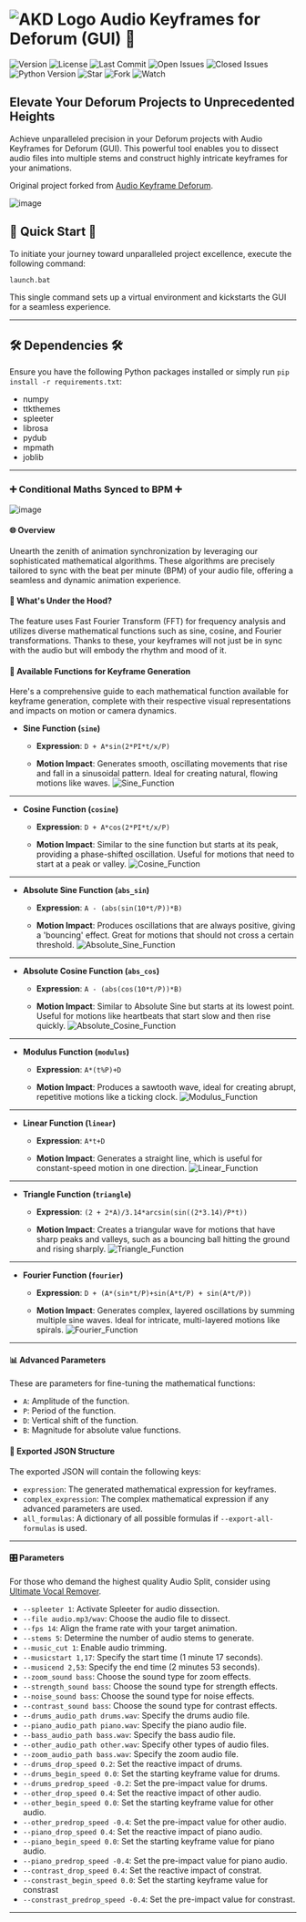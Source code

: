 # ![AKD Logo](https://github.com/FeelTheFonk/AudioKeyframeDeforum_GUI/assets/134219563/8752374b-6e74-46cf-b625-fbd58216f525) Audio Keyframes for Deforum (GUI) 🎵
![Version](https://img.shields.io/badge/version-1.0.3-blue.svg)
![License](https://img.shields.io/badge/license-MIT-green.svg)
![Last Commit](https://img.shields.io/github/last-commit/FeelTheFonk/AudioKeyframeDeforum_GUI.svg)
![Open Issues](https://img.shields.io/github/issues-raw/FeelTheFonk/AudioKeyframeDeforum_GUI.svg)
![Closed Issues](https://img.shields.io/github/issues-closed-raw/FeelTheFonk/AudioKeyframeDeforum_GUI.svg)
![Python Version](https://img.shields.io/badge/Python-3.10-blue.svg)
![Star](https://img.shields.io/github/stars/FeelTheFonk/AudioKeyframeDeforum_GUI.svg?style=social)
![Fork](https://img.shields.io/github/forks/FeelTheFonk/AudioKeyframeDeforum_GUI.svg?style=social)
![Watch](https://img.shields.io/github/watchers/FeelTheFonk/AudioKeyframeDeforum_GUI.svg?style=social)

## Elevate Your Deforum Projects to Unprecedented Heights

Achieve unparalleled precision in your Deforum projects with Audio Keyframes for Deforum (GUI). This powerful tool enables you to dissect audio files into multiple stems and construct highly intricate keyframes for your animations.

Original project forked from [Audio Keyframe Deforum](https://github.com/nicolai256/audio_keyframe_deforum_DD_0.5).

![image](https://github.com/FeelTheFonk/AudioKeyframeDeforum_GUI/assets/134219563/d073730c-5761-4ba1-8484-85239ec62b5c)


## 🚀 Quick Start 🚀

To initiate your journey toward unparalleled project excellence, execute the following command:

```bash
launch.bat
```

This single command sets up a virtual environment and kickstarts the GUI for a seamless experience.

---

## 🛠 Dependencies 🛠

Ensure you have the following Python packages installed or simply run `pip install -r requirements.txt`:

- numpy
- ttkthemes
- spleeter
- librosa
- pydub
- mpmath
- joblib

---

### ➕ Conditional Maths Synced to BPM ➕

![image](https://github.com/FeelTheFonk/AudioKeyframeDeforum_GUI/assets/134219563/01e4a289-2f01-4c66-8617-fc22d3532aec)

#### 🌐 Overview

Unearth the zenith of animation synchronization by leveraging our sophisticated mathematical algorithms. These algorithms are precisely tailored to sync with the beat per minute (BPM) of your audio file, offering a seamless and dynamic animation experience.

#### 🧠 What's Under the Hood?

The feature uses Fast Fourier Transform (FFT) for frequency analysis and utilizes diverse mathematical functions such as sine, cosine, and Fourier transformations. Thanks to these, your keyframes will not just be in sync with the audio but will embody the rhythm and mood of it.

#### 📐 **Available Functions for Keyframe Generation**

Here's a comprehensive guide to each mathematical function available for keyframe generation, complete with their respective visual representations and impacts on motion or camera dynamics.

- **Sine Function (`sine`)**
  
  - **Expression**: `D + A*sin(2*PI*t/x/P)`
  
  - **Motion Impact**: Generates smooth, oscillating movements that rise and fall in a sinusoidal pattern. Ideal for creating natural, flowing motions like waves.
![Sine_Function](https://github.com/FeelTheFonk/AudioKeyframeDeforum_GUI/assets/134219563/ffabf053-f03c-417e-8dde-ce800b8ead18)
---

- **Cosine Function (`cosine`)**

  - **Expression**: `D + A*cos(2*PI*t/x/P)`
  
  - **Motion Impact**: Similar to the sine function but starts at its peak, providing a phase-shifted oscillation. Useful for motions that need to start at a peak or valley.
![Cosine_Function](https://github.com/FeelTheFonk/AudioKeyframeDeforum_GUI/assets/134219563/3be028e1-f78a-4105-baa8-e53480c9b0ea)
---

- **Absolute Sine Function (`abs_sin`)**

  - **Expression**: `A - (abs(sin(10*t/P))*B)`

  - **Motion Impact**: Produces oscillations that are always positive, giving a 'bouncing' effect. Great for motions that should not cross a certain threshold.
![Absolute_Sine_Function](https://github.com/FeelTheFonk/AudioKeyframeDeforum_GUI/assets/134219563/4e731090-51dc-4179-a5d6-3fcef66e9841)
---

- **Absolute Cosine Function (`abs_cos`)**

  - **Expression**: `A - (abs(cos(10*t/P))*B)`
  
  - **Motion Impact**: Similar to Absolute Sine but starts at its lowest point. Useful for motions like heartbeats that start slow and then rise quickly.
![Absolute_Cosine_Function](https://github.com/FeelTheFonk/AudioKeyframeDeforum_GUI/assets/134219563/f8a5ffc3-1726-43ed-8052-19875a469ba1)
---

- **Modulus Function (`modulus`)**

  - **Expression**: `A*(t%P)+D`
  
  - **Motion Impact**: Produces a sawtooth wave, ideal for creating abrupt, repetitive motions like a ticking clock.
![Modulus_Function](https://github.com/FeelTheFonk/AudioKeyframeDeforum_GUI/assets/134219563/6dcf8c91-a395-4cbd-8b66-7cf3b700ba4c)
---

- **Linear Function (`linear`)**

  - **Expression**: `A*t+D`
  
  - **Motion Impact**: Generates a straight line, which is useful for constant-speed motion in one direction.
![Linear_Function](https://github.com/FeelTheFonk/AudioKeyframeDeforum_GUI/assets/134219563/26930f16-a3cb-494c-b0f4-5478e5c4df38)
---

- **Triangle Function (`triangle`)**

  - **Expression**: `(2 + 2*A)/3.14*arcsin(sin((2*3.14)/P*t))`
  
  - **Motion Impact**: Creates a triangular wave for motions that have sharp peaks and valleys, such as a bouncing ball hitting the ground and rising sharply.
![Triangle_Function](https://github.com/FeelTheFonk/AudioKeyframeDeforum_GUI/assets/134219563/8e09e32a-c68f-42b1-aa5d-b2ae6b81a08f)
---

- **Fourier Function (`fourier`)**

  - **Expression**: `D + (A*(sin*t/P)+sin(A*t/P) + sin(A*t/P))`
  
  - **Motion Impact**: Generates complex, layered oscillations by summing multiple sine waves. Ideal for intricate, multi-layered motions like spirals.
![Fourier_Function](https://github.com/FeelTheFonk/AudioKeyframeDeforum_GUI/assets/134219563/1d8aa29c-28d8-4d0d-9520-2be873ce1384)
---


#### 📊 **Advanced Parameters**

These are parameters for fine-tuning the mathematical functions:

- `A`: Amplitude of the function.
- `P`: Period of the function.
- `D`: Vertical shift of the function.
- `B`: Magnitude for absolute value functions.

#### 📜 **Exported JSON Structure**

The exported JSON will contain the following keys:

- `expression`: The generated mathematical expression for keyframes.
- `complex_expression`: The complex mathematical expression if any advanced parameters are used.
- `all_formulas`: A dictionary of all possible formulas if `--export-all-formulas` is used.

---

#### 🎛 Parameters

For those who demand the highest quality Audio Split, consider using [Ultimate Vocal Remover](https://github.com/Anjok07/ultimatevocalremovergui).

- `--spleeter 1`: Activate Spleeter for audio dissection. 
- `--file audio.mp3/wav`: Choose the audio file to dissect.
- `--fps 14`: Align the frame rate with your target animation.
- `--stems 5`: Determine the number of audio stems to generate.
- `--music_cut 1`: Enable audio trimming.
- `--musicstart 1,17`: Specify the start time (1 minute 17 seconds).
- `--musicend 2,53`: Specify the end time (2 minutes 53 seconds).
- `--zoom_sound bass`: Choose the sound type for zoom effects.
- `--strength_sound bass`: Choose the sound type for strength effects.
- `--noise_sound bass`: Choose the sound type for noise effects.
- `--contrast_sound bass`: Choose the sound type for contrast effects.
- `--drums_audio_path drums.wav`: Specify the drums audio file.
- `--piano_audio_path piano.wav`: Specify the piano audio file.
- `--bass_audio_path bass.wav`: Specify the bass audio file.
- `--other_audio_path other.wav`: Specify other types of audio files.
- `--zoom_audio_path bass.wav`: Specify the zoom audio file.
- `--drums_drop_speed 0.2`: Set the reactive impact of drums.
- `--drums_begin_speed 0.0`: Set the starting keyframe value for drums.
- `--drums_predrop_speed -0.2`: Set the pre-impact value for drums.
- `--other_drop_speed 0.4`: Set the reactive impact of other audio.
- `--other_begin_speed 0.0`: Set the starting keyframe value for other audio.
- `--other_predrop_speed -0.4`: Set the pre-impact value for other audio.
- `--piano_drop_speed 0.4`: Set the reactive impact of piano audio.
- `--piano_begin_speed 0.0`: Set the starting keyframe value for piano audio.
- `--piano_predrop_speed -0.4`: Set the pre-impact value for piano audio.
- `--contrast_drop_speed 0.4`: Set the reactive impact of constrat.
- `--constrast_begin_speed 0.0`: Set the starting keyframe value for constrast
- `--constrast_predrop_speed -0.4`: Set the pre-impact value for constrast.
---
